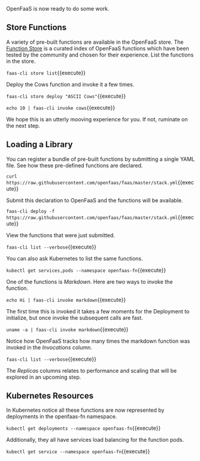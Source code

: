 OpenFaaS is now ready to do some work.

## Store Functions ##

A variety of pre-built functions are available in the OpenFaaS store. The [Function Store](https://github.com/openfaas/store) is a curated index of OpenFaaS functions which have been tested by the community and chosen for their experience. List the functions in the store.

`faas-cli store list`{{execute}}

Deploy the Cows function and invoke it a few times.

`faas-cli store deploy "ASCII Cows"`{{execute}}

`echo 10 | faas-cli invoke cows`{{execute}}

We hope this is an utterly mooving experience for you. If not, ruminate on the next step.

## Loading a Library ##
You can register a bundle of pre-built functions by submitting a single YAML file. See how these pre-defined functions are declared.

`curl https://raw.githubusercontent.com/openfaas/faas/master/stack.yml`{{execute}}

Submit this declaration to OpenFaaS and the functions will be available.

`faas-cli deploy -f https://raw.githubusercontent.com/openfaas/faas/master/stack.yml`{{execute}}

View the functions that were just submitted.

`faas-cli list --verbose`{{execute}}

You can also ask Kubernetes to list the same functions.

`kubectl get services,pods --namespace openfaas-fn`{{execute}}

One of the functions is _Markdown_. Here are two ways to invoke the function.

`echo Hi | faas-cli invoke markdown`{{execute}}

The first time this is invoked it takes a few moments for the Deployment to initialize, but once invoke the subsequent calls are fast.

`uname -a | faas-cli invoke markdown`{{execute}}

Notice how OpenFaaS tracks how many times the markdown function was invoked in the _Invocations_ column.

`faas-cli list --verbose`{{execute}}

The _Replicas_ columns relates to performance and scaling that will be explored in an upcoming step.

## Kubernetes Resources ##

In Kubernetes notice all these functions are now represented by deployments in the openfaas-fn namespace.

`kubectl get deployments --namespace openfaas-fn`{{execute}}

Additionally, they all have services load balancing for the function pods.

`kubectl get service --namespace openfaas-fn`{{execute}}
